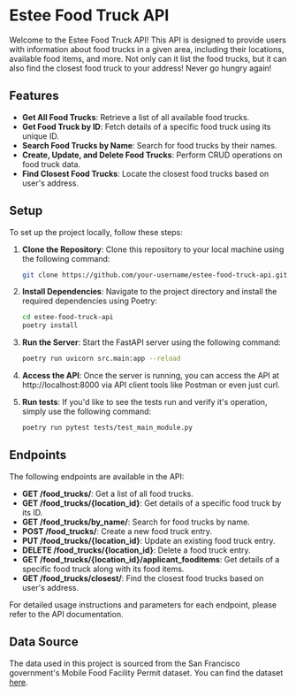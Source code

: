# Estee Food Truck API

Welcome to the Estee Food Truck API! This API is designed to provide users with information about food trucks in a given area, including their locations, available food items, and more. Not only can it list the food trucks, but it can also find the closest food truck to your address!  Never go hungry again!

## Features

- **Get All Food Trucks**: Retrieve a list of all available food trucks.
- **Get Food Truck by ID**: Fetch details of a specific food truck using its unique ID.
- **Search Food Trucks by Name**: Search for food trucks by their names.
- **Create, Update, and Delete Food Trucks**: Perform CRUD operations on food truck data.
- **Find Closest Food Trucks**: Locate the closest food trucks based on user's address.

## Setup

To set up the project locally, follow these steps:

1. **Clone the Repository**: Clone this repository to your local machine using the following command:

   ```bash
   git clone https://github.com/your-username/estee-food-truck-api.git
   ```

2. **Install Dependencies**: Navigate to the project directory and install the required dependencies using Poetry:

    ```bash
    cd estee-food-truck-api
    poetry install
    ````

3. **Run the Server**: Start the FastAPI server using the following command:

    ```bash
    poetry run uvicorn src.main:app --reload
    ```

4. **Access the API**: Once the server is running, you can access the API at http://localhost:8000 via API client tools like Postman or even just curl.

5. **Run tests**: If you'd like to see the tests run and verify it's operation, simply use the following command:

    ```bash
    poetry run pytest tests/test_main_module.py
    ```

## Endpoints

The following endpoints are available in the API:

- **GET /food_trucks/**: Get a list of all food trucks.
- **GET /food_trucks/{location_id}**: Get details of a specific food truck by its ID.
- **GET /food_trucks/by_name/**: Search for food trucks by name.
- **POST /food_trucks/**: Create a new food truck entry.
- **PUT /food_trucks/{location_id}**: Update an existing food truck entry.
- **DELETE /food_trucks/{location_id}**: Delete a food truck entry.
- **GET /food_trucks/{location_id}/applicant_fooditems**: Get details of a specific food truck along with its food items.
- **GET /food_trucks/closest/**: Find the closest food trucks based on user's address.

For detailed usage instructions and parameters for each endpoint, please refer to the API documentation.

## Data Source

The data used in this project is sourced from the San Francisco government's Mobile Food Facility Permit dataset. You can find the dataset [here](https://data.sfgov.org/api/views/rqzj-sfat/rows.csv).